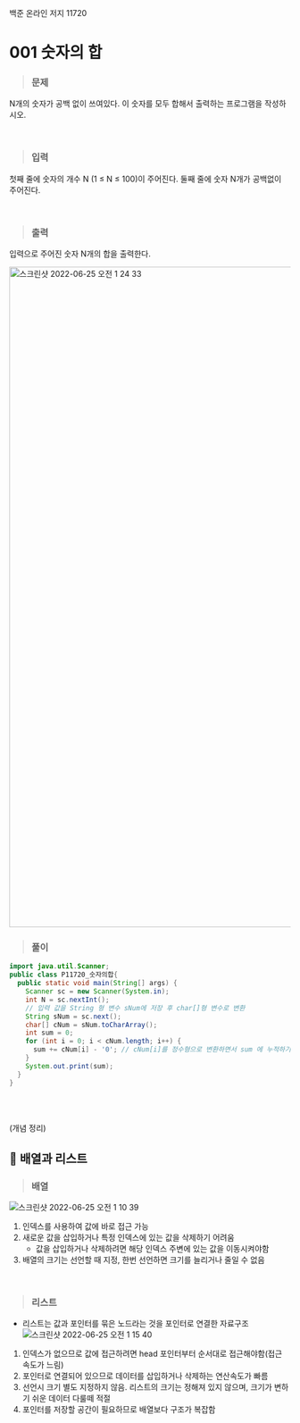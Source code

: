 백준 온라인 저지 11720
# 001 숫자의 합

> ### 문제 
N개의 숫자가 공백 없이 쓰여있다. 이 숫자를 모두 합해서 출력하는 프로그램을 작성하시오.

<br>

> ### 입력 
첫째 줄에 숫자의 개수 N (1 ≤ N ≤ 100)이 주어진다. 둘째 줄에 숫자 N개가 공백없이 주어진다.

<br>

> ### 출력 
입력으로 주어진 숫자 N개의 합을 출력한다.

<img width="1183" alt="스크린샷 2022-06-25 오전 1 24 33" src="https://user-images.githubusercontent.com/101084642/175577152-235e1390-393e-478a-8484-69136ec64408.png">

<br>

> ### 풀이
```java
import java.util.Scanner;
public class P11720_숫자의합{
  public static void main(String[] args) {
    Scanner sc = new Scanner(System.in);
    int N = sc.nextInt();
    // 입력 값을 String 형 변수 sNum에 저장 후 char[]형 변수로 변환
    String sNum = sc.next();
    char[] cNum = sNum.toCharArray();
    int sum = 0;
    for (int i = 0; i < cNum.length; i++) {
      sum += cNum[i] - '0'; // cNum[i]를 정수형으로 변환하면서 sum 에 누적하기
    }
    System.out.print(sum);
  }
}


```

<br>
<br>

(개념 정리)
## 📌 배열과 리스트

> ### 배열<br>
![스크린샷 2022-06-25 오전 1 10 39](https://user-images.githubusercontent.com/101084642/175574981-63e0b10c-99d1-4da3-a8e0-2689065eb3b0.png)
1. 인덱스를 사용하여 값에 바로 접근 가능<br>
2. 새로운 값을 삽입하거나 특정 인덱스에 있는 값을 삭제하기 어려움
    - 값을 삽입하거나 삭제하려면 해당 인덱스 주변에 있는 값을 이동시켜야함
3. 배열의 크기는 선언할 때 지정, 한번 선언하면 크기를 늘리거나 줄일 수 없음

<br>

> ### 리스트<br>
- 리스트는 값과 포인터를 묶은 노드라는 것을 포인터로 연결한 자료구조 <br>
![스크린샷 2022-06-25 오전 1 15 40](https://user-images.githubusercontent.com/101084642/175575796-bf275339-f2f2-4849-a5fb-84bc1acd8cac.png)
1. 인덱스가 없으므로 값에 접근하려면 head 포인터부터 순서대로 접근해야함(접근 속도가 느림)
2. 포인터로 연결되어 있으므로 데이터를 삽입하거나 삭제하는 연산속도가 빠름
3. 선언시 크기 별도 지정하지 않음. 리스트의 크기는 정해져 있지 않으며, 크기가 변하기 쉬운 데이터 다룰떼 적절
4. 포인터를 저장할 공간이 필요하므로 배열보다 구조가 복잡함

<br>

